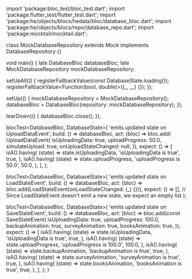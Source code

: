 import 'package:bloc_test/bloc_test.dart';
import 'package:flutter_test/flutter_test.dart';
import 'package:he/objects/blocs/hedata/bloc/database_bloc.dart';
import 'package:he/objects/blocs/repo/database_repo.dart';
import 'package:mocktail/mocktail.dart';


class MockDatabaseRepository extends Mock implements DatabaseRepository {}

void main() {
  late DatabaseBloc databaseBloc;
  late MockDatabaseRepository mockDatabaseRepository;

  setUpAll(() {
    registerFallbackValue<DatabaseState>(const DatabaseState.loading());
    registerFallbackValue<Function(bool, double)>((_, __) {});
  });

  setUp(() {
    mockDatabaseRepository = MockDatabaseRepository();
    databaseBloc = DatabaseBloc(repository: mockDatabaseRepository);
  });

  tearDown(() {
    databaseBloc.close();
  });

  blocTest<DatabaseBloc, DatabaseState>(
    'emits updated state on UploadDataEvent',
    build: () => databaseBloc,
    act: (bloc) => bloc.add( UploadDataEvent(
      isUploadingData: true,
      uploadProgress: 50.0,
      simulateUpload: true,
      onUploadStateChanged: null,
    )),
    expect: () => [
      isA<DatabaseState>().having(
            (state) => state.isUploadingData,
        'isUploadingData is true',
        true,
      ),
      isA<DatabaseState>().having(
            (state) => state.uploadProgress,
        'uploadProgress is 50.0',
        50.0,
      ),
    ],
  );

  blocTest<DatabaseBloc, DatabaseState>(
    'emits updated state on LoadStateEvent',
    build: () => databaseBloc,
    act: (bloc) => bloc.add(LoadStateEvent(onLoadStateChanged: (_) {})),
    expect: () => [], // Since LoadStateEvent doesn't emit a new state, we expect an empty list
  );

  blocTest<DatabaseBloc, DatabaseState>(
    'emits updated state on SaveStateEvent',
    build: () => databaseBloc,
    act: (bloc) => bloc.add(const SaveStateEvent(
      isUploadingData: true,
      uploadProgress: 100.0,
      backupAnimation: true,
      surveyAnimation: true,
      booksAnimation: true,
    )),
    expect: () => [
      isA<DatabaseState>().having(
            (state) => state.isUploadingData,
        'isUploadingData is true',
        true,
      ),
      isA<DatabaseState>().having(
            (state) => state.uploadProgress,
        'uploadProgress is 100.0',
        100.0,
      ),
      isA<DatabaseState>().having(
            (state) => state.backupAnimation,
        'backupAnimation is true',
        true,
      ),
      isA<DatabaseState>().having(
            (state) => state.surveyAnimation,
        'surveyAnimation is true',
        true,
      ),
      isA<DatabaseState>().having(
            (state) => state.booksAnimation,
        'booksAnimation is true',
        true,
      ),
    ],
  );
}

